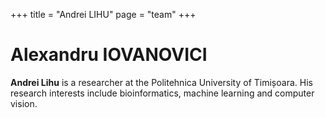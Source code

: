 +++
title = "Andrei LIHU"
page = "team"
+++
<div class="page-header">
    <h1>Alexandru IOVANOVICI</h1>
</div>
<div class="row text-justify">
    <!-- <div class="col-lg-2 col-md-2 col-sm-2 col-xs-12 ">
         {{< img class="img-responsive" src="/images/alexi.jpg" alt="Photo of Iovanovici" >}}
    </div> -->
    <div class="col-lg-10 col-md-10 col-xs-12 col-sm-10">
        <p>
        <b>Andrei Lihu</b> is a researcher at the Politehnica University of
        Timișoara. His research interests include bioinformatics, machine
        learning and computer vision.
        </p>
    </div>
</div>